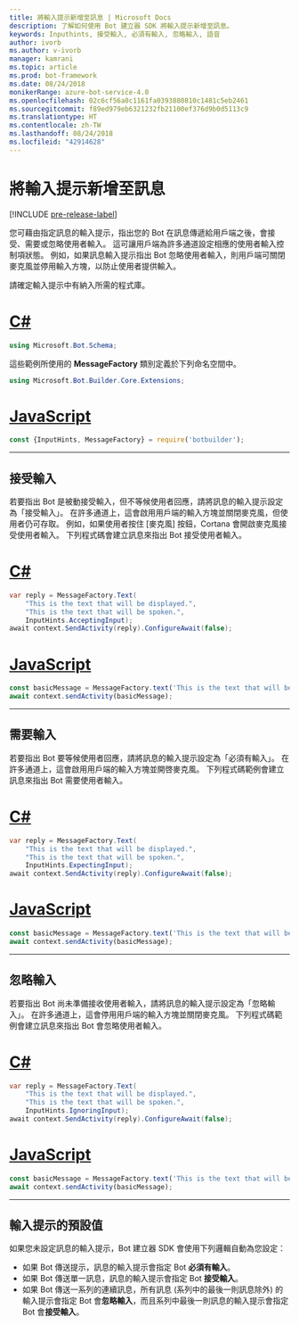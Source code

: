 ```yaml
---
title: 將輸入提示新增至訊息 | Microsoft Docs
description: 了解如何使用 Bot 建立器 SDK 將輸入提示新增至訊息。
keywords: Inputhints, 接受輸入, 必須有輸入, 忽略輸入, 語音
author: ivorb
ms.author: v-ivorb
manager: kamrani
ms.topic: article
ms.prod: bot-framework
ms.date: 08/24/2018
monikerRange: azure-bot-service-4.0
ms.openlocfilehash: 02c6cf56a0c1161fa0393880810c1481c5eb2461
ms.sourcegitcommit: f89ed979eb6321232fb21100ef376d9b0d5113c9
ms.translationtype: HT
ms.contentlocale: zh-TW
ms.lasthandoff: 08/24/2018
ms.locfileid: "42914628"
---
```

# <a name="add-input-hints-to-messages"></a>將輸入提示新增至訊息

[!INCLUDE [pre-release-label](~/includes/pre-release-label.md)]

您可藉由指定訊息的輸入提示，指出您的 Bot 在訊息傳遞給用戶端之後，會接受、需要或忽略使用者輸入。 這可讓用戶端為許多通道設定相應的使用者輸入控制項狀態。 例如，如果訊息輸入提示指出 Bot 忽略使用者輸入，則用戶端可關閉麥克風並停用輸入方塊，以防止使用者提供輸入。

請確定輸入提示中有納入所需的程式庫。

# <a name="ctabcs"></a>[C#](#tab/cs)

```cs
using Microsoft.Bot.Schema;
```

<!--TODO: Remove the following remark after the next release of the NuGet packages.-->

這些範例所使用的 **MessageFactory** 類別定義於下列命名空間中。

```cs
using Microsoft.Bot.Builder.Core.Extensions;
```

# <a name="javascripttabjs"></a>[JavaScript](#tab/js)

```javascript
const {InputHints, MessageFactory} = require('botbuilder');
```

---

## <a name="accepting-input"></a>接受輸入

若要指出 Bot 是被動接受輸入，但不等候使用者回應，請將訊息的輸入提示設定為「接受輸入」。 在許多通道上，這會啟用用戶端的輸入方塊並關閉麥克風，但使用者仍可存取。 例如，如果使用者按住 [麥克風] 按鈕，Cortana 會開啟麥克風接受使用者輸入。 下列程式碼會建立訊息來指出 Bot 接受使用者輸入。

# <a name="ctabcs"></a>[C#](#tab/cs)

```csharp
var reply = MessageFactory.Text(
    "This is the text that will be displayed.",
    "This is the text that will be spoken.",
    InputHints.AcceptingInput);
await context.SendActivity(reply).ConfigureAwait(false);
```

# <a name="javascripttabjs"></a>[JavaScript](#tab/js)

```javascript
const basicMessage = MessageFactory.text('This is the text that will be displayed.', 'This is the text that will be spoken.', InputHints.AcceptingInput);
await context.sendActivity(basicMessage);
```

---

## <a name="expecting-input"></a>需要輸入

若要指出 Bot 要等候使用者回應，請將訊息的輸入提示設定為「必須有輸入」。 在許多通道上，這會啟用用戶端的輸入方塊並開啓麥克風。 下列程式碼範例會建立訊息來指出 Bot 需要使用者輸入。

# <a name="ctabcs"></a>[C#](#tab/cs)

```csharp
var reply = MessageFactory.Text(
    "This is the text that will be displayed.",
    "This is the text that will be spoken.",
    InputHints.ExpectingInput);
await context.SendActivity(reply).ConfigureAwait(false);
```

# <a name="javascripttabjs"></a>[JavaScript](#tab/js)

```javascript
const basicMessage = MessageFactory.text('This is the text that will be displayed.', 'This is the text that will be spoken.', InputHints.ExpectingInput);
await context.sendActivity(basicMessage);
```

---

## <a name="ignoring-input"></a>忽略輸入

若要指出 Bot 尚未準備接收使用者輸入，請將訊息的輸入提示設定為「忽略輸入」。 在許多通道上，這會停用用戶端的輸入方塊並關閉麥克風。 下列程式碼範例會建立訊息來指出 Bot 會忽略使用者輸入。

# <a name="ctabcs"></a>[C#](#tab/cs)

```csharp
var reply = MessageFactory.Text(
    "This is the text that will be displayed.",
    "This is the text that will be spoken.",
    InputHints.IgnoringInput);
await context.SendActivity(reply).ConfigureAwait(false);
```

# <a name="javascripttabjs"></a>[JavaScript](#tab/js)

```javascript
const basicMessage = MessageFactory.text('This is the text that will be displayed.', 'This is the text that will be spoken.', InputHints.IgnoringInput);
await context.sendActivity(basicMessage);
```

---

## <a name="default-values-for-input-hint"></a>輸入提示的預設值

如果您未設定訊息的輸入提示，Bot 建立器 SDK 會使用下列邏輯自動為您設定：

- 如果 Bot 傳送提示，訊息的輸入提示會指定 Bot **必須有輸入**。</li>
- 如果 Bot 傳送單一訊息，訊息的輸入提示會指定 Bot **接受輸入**。</li>
- 如果 Bot 傳送一系列的連續訊息，所有訊息 (系列中的最後一則訊息除外) 的輸入提示會指定 Bot 會**忽略輸入**，而且系列中最後一則訊息的輸入提示會指定 Bot 會**接受輸入**。
